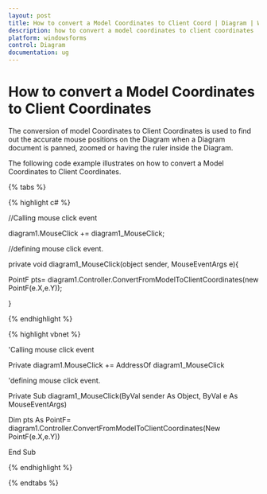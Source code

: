 ```yaml
---
layout: post
title: How to convert a Model Coordinates to Client Coord | Diagram | Windows Forms | Syncfusion
description: how to convert a model coordinates to client coordinates
platform: windowsforms
control: Diagram
documentation: ug
---
```


# How to convert a Model Coordinates to Client Coordinates

The conversion of model Coordinates to Client Coordinates is used to find out the accurate mouse positions on the Diagram when a Diagram document is panned, zoomed or having the ruler inside the Diagram.

The following code example illustrates on how to convert a Model Coordinates to Client Coordinates.

{% tabs %}

{% highlight c# %}

//Calling mouse click event

diagram1.MouseClick += diagram1_MouseClick;

//defining mouse click event.

private void diagram1_MouseClick(object sender, MouseEventArgs e){

PointF pts= diagram1.Controller.ConvertFromModelToClientCoordinates(new PointF(e.X,e.Y));

}

{% endhighlight %}

{% highlight vbnet %}

'Calling mouse click event

Private diagram1.MouseClick += AddressOf diagram1_MouseClick

'defining mouse click event.

Private Sub diagram1_MouseClick(ByVal sender As Object, ByVal e As MouseEventArgs)

Dim pts As PointF= diagram1.Controller.ConvertFromModelToClientCoordinates(New PointF(e.X,e.Y))

End Sub

{% endhighlight %}

{% endtabs %}
